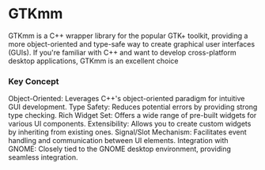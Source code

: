 # GTKmm 

GTKmm is a C++ wrapper library for the popular GTK+ toolkit, providing a more object-oriented and type-safe way to create graphical user interfaces (GUIs). If you're familiar with C++ and want to 
develop cross-platform desktop applications, GTKmm is an excellent choice

### Key Concept

Object-Oriented: Leverages C++'s object-oriented paradigm for intuitive GUI development.
Type Safety: Reduces potential errors by providing strong type checking.
Rich Widget Set: Offers a wide range of pre-built widgets for various UI components.
Extensibility: Allows you to create custom widgets by inheriting from existing ones.
Signal/Slot Mechanism: Facilitates event handling and communication between UI elements.
Integration with GNOME: Closely tied to the GNOME desktop environment, providing seamless integration.

